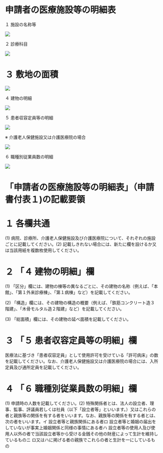 # 申請者の医療施設等の明細表

１ 施設の名称等

![](https://www.nta.go.jp/tmp/e5acadd7-eaae-4548-8ec2-89523bf4828f/images/020ae49a05c239d1ada7792ead5bda0dfac6e671a1e73ca1b0b9544f87e2ff98.jpg)

２ 診療科目

![](https://www.nta.go.jp/tmp/e5acadd7-eaae-4548-8ec2-89523bf4828f/images/ab120b4e900361dc6b4ae917cc7d8b0b3491df2eff12d4356df7fae37cebf9ca.jpg)

# ３ 敷地の面積

![](https://www.nta.go.jp/tmp/e5acadd7-eaae-4548-8ec2-89523bf4828f/images/015a69d076480d0baf952b6377075c76500c5a4c3e8eecaa11e8c8a37923e47b.jpg)

４ 建物の明細

![](https://www.nta.go.jp/tmp/e5acadd7-eaae-4548-8ec2-89523bf4828f/images/0ab1cbb51916878007ccef53efc64918a133a1bdbdfdd8a22a22b2c375975885.jpg)

５ 患者収容定員等の明細

![](https://www.nta.go.jp/tmp/e5acadd7-eaae-4548-8ec2-89523bf4828f/images/0664fd004911927d04a51c89ffd864e16ac120ec81a1949762a10f467137f3e4.jpg)

※ 介護老人保健施設又は介護医療院の場合

![](https://www.nta.go.jp/tmp/e5acadd7-eaae-4548-8ec2-89523bf4828f/images/2d63875210ec0f888553d852552c5485437ac3eb85825c59a4074f9b2804a78b.jpg)

６ 職種別従業員数の明細

![](https://www.nta.go.jp/tmp/e5acadd7-eaae-4548-8ec2-89523bf4828f/images/52a7a2e682ae82d6bd070340234fa9ba1349d7c945126bb895923288a09f4fe9.jpg)

# 「申請者の医療施設等の明細表」（申請書付表１)の記載要領

# １ 各欄共通

(1) 病院、診療所、介護老人保健施設及び介護医療院について、それぞれの施設ごとに記載してください。(2) 記載しきれない場合には、新たに欄を設けるか又は当該用紙を複数枚使用してください。

# ２ 「４ 建物の明細」欄

(1) 「区分」欄には、建物の棟等の異なるごとに、その建物の名称（例えば、「本館」、「第１外来診療棟」、「第１病棟」など）を記載してください。

(2) 「構造」欄には、その建物の構造の概要（例えば、「鉄筋コンクリート造３階建」、「木骨モルタル造２階建」など）を記載してください。

(3) 「総面積」欄には、その建物の延べ面積を記載してください。

# ３ 「５ 患者収容定員等の明細」欄

医療法に基づき「患者収容定員」として使用許可を受けている「許可病床」の数を記載してください。なお、介護老人保健施設又は介護医療院の場合には、入所定員及び通所定員を記載してください。

# ４ 「６ 職種別従業員数の明細」欄

(1) 申請時の人数を記載してください。(2) 特殊関係者とは、法人の設立者、理事、監事、評議員若しくは社員（以下「設立者等」といいます。）又はこれらの者と親族等の関係を有する者をいいます。なお、親族等の関係を有する者とは、次の者をいいます。イ 設立者等と親族関係にある者ロ 設立者等と婚姻の届出をしていないが事実上婚姻関係と同様の事情にある者ハ 設立者等の使用人及び使用人以外の者で当該設立者等から受ける金銭その他の財産によって生計を維持しているものニ ロ又はハに掲げる者の親族でこれらの者と生計を一にしているもの